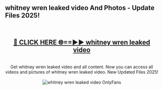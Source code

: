 <h2>whitney wren leaked video And Photos - Update Files 2025!</h2>
<br>
<div align="center">
<h2><a href="https://betterlinks.top/A2PfLJ" rel="nofollow">🔴 CLICK HERE 🌐==►► whitney wren leaked video</a></h2>
<br>
Get whitney wren leaked video and all content. Now you can access all videos and pictures of whitney wren leaked video. New Updated Files 2025!
<br>
<br>
<a href="https://betterlinks.top/A2PfLJ" rel="nofollow" data-target="animated-image.originalLink"><img src="https://i.imgur.com/dJHk4Zq.gif" alt="whitney wren leaked video OnlyFans" style="max-width: 100%; display: inline-block;" data-target="animated-image.originalImage"></a>
</div>
<br>